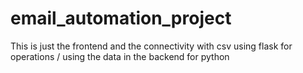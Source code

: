# email_automation_project
This is just the frontend and the connectivity with csv using flask for operations / using the data in the backend for python
